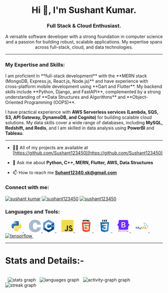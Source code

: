 <h1 align="center">Hi 👋, I'm Sushant Kumar.</h1>
<h3 align="center"> Full Stack & Cloud Enthusiast.</h3>

<p align="center">
A versatile software developer with a strong foundation in computer science and a passion for building robust, scalable applications. My expertise spans across full-stack, cloud, and data technologies.
</p>

---

<h3 align="left">My Expertise and Skills:</h3>
<p align="left">
I am proficient in **full-stack development** with the **MERN stack (MongoDB, Express.js, React.js, Node.js)** and have experience with cross-platform mobile development using **Dart and Flutter**. My backend skills include **Python, Django, and FastAPI**, complemented by a strong understanding of **Data Structures and Algorithms** and **Object-Oriented Programming (OOPS)**.

I have practical experience with **AWS Serverless services (Lambda, SQS, S3, API Gateway, DynamoDB, and Cognito)** for building scalable cloud solutions. My data skills cover a wide range of databases, including **MySQL, Redshift, and Redis**, and I am skilled in data analysis using **PowerBI** and **Tableau**.
</p>

---

- 👨‍💻 All of my projects are available at [https://github.com/Sushant123450](https://github.com/Sushant123450)

- 💬 Ask me about **Python, C++, MERN, Flutter, AWS, Data Structures**

- 📫 How to reach me **Suhant12340.sk@gmail.com**

<h3 align="left">Connect with me:</h3>
<p align="left">
<a href="https://www.linkedin.com/in/sushant-kumar-132053190/" target="blank"><img align="center" src="https://raw.githubusercontent.com/rahuldkjain/github-profile-readme-generator/master/src/images/icons/Social/linked-in-alt.svg" alt="sushant kumar" height="30" width="40" /></a>
<a href="https://www.codechef.com/users/sushant123450" target="blank"><img align="center" src="https://cdn.jsdelivr.net/npm/simple-icons@3.1.0/icons/codechef.svg" alt="sushant123450" height="30" width="40" /></a>
<a href="https://codeforces.com/profile/sushant123450" target="blank"><img align="center" src="https://raw.githubusercontent.com/rahuldkjain/github-profile-readme-generator/master/src/images/icons/Social/codeforces.svg" alt="sushant123450" height="30" width="40" /></a>
</p>



<h3 align="left">Languages and Tools:</h3>
<p align="left"> 
  <a href="https://www.python.org" target="_blank" rel="noreferrer"> <img src="https://raw.githubusercontent.com/devicons/devicon/master/icons/python/python-original.svg" alt="python" width="40" height="40"/> </a> 
  <a href="https://www.cprogramming.com/" target="_blank" rel="noreferrer"> <img src="https://raw.githubusercontent.com/devicons/devicon/master/icons/c/c-original.svg" alt="c" width="40" height="40"/> </a> <a href="https://www.w3schools.com/cpp/" target="_blank" rel="noreferrer"> <img src="https://raw.githubusercontent.com/devicons/devicon/master/icons/cplusplus/cplusplus-original.svg" alt="cplusplus" width="40" height="40"/> </a> 
  <a href="https://developer.mozilla.org/en-US/docs/Web/JavaScript" target="_blank" rel="noreferrer"> <img src="https://raw.githubusercontent.com/devicons/devicon/master/icons/javascript/javascript-original.svg" alt="javascript" width="40" height="40"/> </a> 
  <a href="https://www.w3.org/html/" target="_blank" rel="noreferrer"> <img src="https://raw.githubusercontent.com/devicons/devicon/master/icons/html5/html5-original-wordmark.svg" alt="html5" width="40" height="40"/> </a> 
  <a href="https://www.w3schools.com/css/" target="_blank" rel="noreferrer"> <img src="https://raw.githubusercontent.com/devicons/devicon/master/icons/css3/css3-original-wordmark.svg" alt="css3" width="40" height="40"/> </a> 
  <a href="https://getbootstrap.com" target="_blank" rel="noreferrer"> <img src="https://raw.githubusercontent.com/devicons/devicon/master/icons/bootstrap/bootstrap-plain-wordmark.svg" alt="bootstrap" width="40" height="40"/> </a> 
  <a href="https://www.mysql.com/" target="_blank" rel="noreferrer"> <img src="https://raw.githubusercontent.com/devicons/devicon/master/icons/mysql/mysql-original-wordmark.svg" alt="mysql" width="40" height="40"/> </a> 
  <a href="https://www.tensorflow.org" target="_blank" rel="noreferrer"> <img src="https://www.vectorlogo.zone/logos/tensorflow/tensorflow-icon.svg" alt="tensorflow" width="40" height="40"/> </a> 
</p>
<hr>
<h1>Stats and Details:-</h1>
<br>
<div align="left">
  <img src="https://github-readme-stats.vercel.app/api?username=Sushant123450&hide_title=false&hide_rank=false&show_icons=true&include_all_commits=true&count_private=true&disable_animations=false&theme=vision-friendly-dark&locale=en&hide_border=false&order=1" height="146" alt="stats graph"  />
  <img src="https://github-readme-stats.vercel.app/api/top-langs?username=Sushant123450&locale=en&hide_title=false&layout=compact&card_width=320&langs_count=5&theme=vision-friendly-dark&hide_border=false&order=2" height="147" alt="languages graph"  />
  <img src="https://github-readme-activity-graph.vercel.app/graph?username=Sushant123450&radius=16&theme=high-contrast&area=true&order=5" height="300" alt="activity-graph graph"  />
  <img src="https://streak-stats.demolab.com?user=Sushant123450&locale=en&mode=daily&theme=gruvbox&hide_border=false&border_radius=5&order=3" height="150" alt="streak graph"  />
</div>

###
